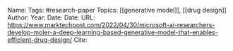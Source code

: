 Name: 
Tags: #research-paper 
Topics: [[generative model]], [[drug design]]
Author: 
Year: 
Date:
Date: 
URL: https://www.marktechpost.com/2022/04/30/microsoft-ai-researchers-develop-moler-a-deep-learning-based-generative-model-that-enables-efficient-drug-design/
Cite: 